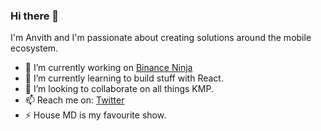 ### Hi there 👋

I'm Anvith and I'm passionate about creating solutions around the mobile ecosystem.


- 🔭 I’m currently working on [Binance Ninja](https://github.com/humblerookie/binance-ninja)
- 🌱 I’m currently learning to build stuff with React.
- 👯 I’m looking to collaborate on all things KMP.
- 📫 Reach me on:  [Twitter](https://twitter.com/anv1th)
- ⚡ House MD is my favourite show.
